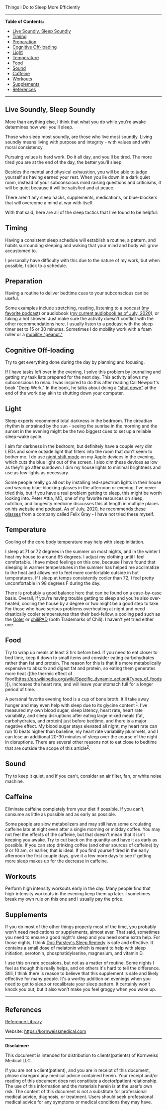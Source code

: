 <!-- template.md -->
<link rel="stylesheet" type="text/css" href="template.css">

<p class="title">
Things I Do to Sleep More Efficiently
</p>

---
**Table of Contents:**
<!-- insert table of contents -->


- [Live Soundly, Sleep Soundly](#live-soundly-sleep-soundly)
- [Timing](#timing)
- [Preparation](#preparation)
- [Cognitive Off-loading](#cognitive-off-loading)
- [Light](#light)
- [Temperature](#temperature)
- [Food](#food)
- [Sound](#sound)
- [Caffeine](#caffeine)
- [Workouts](#workouts)
- [Supplements](#supplements)
- [References](#references)
  
---
<!-- insert body of document -->
## Live Soundly, Sleep Soundly

More than anything else, I think that what you do while you're awake determines how well you'll sleep.

Those who sleep most soundly, are those who live most soundly. Living soundly means living with purpose and integrity - with values and with moral consistency.

Pursuing values is hard work. Do it all day, and you'll be tired. The more tired you are at the end of the day, the better you'll sleep.

Besides the mental and physical exhaustion, you will be able to judge yourself as having earned your rest. When you lie down in a dark quiet room, instead of your subconscious mind raising questions and criticisms, it will be quiet because it will be satisfied and at peace.

There aren't any sleep hacks, supplements, medications, or blue-blockers that will overcome a mind at war with itself.

With that said, here are all of the sleep tactics that I've found to be helpful:

## Timing

Having a consistent sleep schedule will establish a routine, a pattern, and habits surrounding sleeping and waking that your mind and body will grow accustomed to. 

I personally have difficulty with this due to the nature of my work, but when possible, I stick to a schedule.

## Preparation

Having a routine to deliver bedtime cues to your subconscious can be useful. 

Some examples include stretching, reading, listening to a podcast ([my favorite podcast](https://jockopodcast.com/)) or audiobook ([my current audiobook as of July, 2020](https://www.audible.com/pd/Grit-Audiobook/B01D3AC5BA)), or taking a hot shower. Just make sure the activity doesn't conflict with the other recommendations here. I usually listen to a podcast with the sleep timer set to 15 or 30 minutes. Sometimes I do mobility work with a foam roller or a [mobility "peanut."](https://www.amazon.com/dp/B00A9XPNOQ/ref=as_sl_pc_as_ss_li_til?tag=kornweissmedi-20&linkCode=w00&linkId=bc4a9cd29351079f06dea5563685d27d&creativeASIN=B00A9XPNOQ)

## Cognitive Off-loading

Try to get everything done during the day by planning and focusing. 

If I have tasks left over in the evening, I solve this problem by journaling and getting my task lists prepared for the next day. This activity allows my subconscious to relax. I was inspired to do this after reading Cal Newport's book "Deep Work." In the book, he talks about doing a ["shut down"](https://www.calnewport.com/blog/2009/06/08/drastically-reduce-stress-with-a-work-shutdown-ritual/) at the end of the work day akin to shutting down your computer.

## Light

Sleep experts recommend total darkness in the bedroom. The circadian rhythm is entrained by the sun - seeing the sunrise in the morning and the sunset in the evening might be the two biggest cues to set up a reliable sleep-wake cycle.

I aim for darkness in the bedroom, but definitely have a couple very dim LEDs and some outside light that filters into the room that don't seem to bother me. I do use [night shift mode](https://support.apple.com/en-us/HT207570) on my Apple devices in the evening, which cuts the blue light out of the screen. I also dim these devices as low as they'll go after sundown. I dim my house lights to minimal brightness and use as few lights as necessary.

Some people really go all out by installing red-spectrum lights in their house and wearing blue-blocking glasses in the afternoon or evening. I've never tried this, but if you have a real problem getting to sleep, this might be worth looking into. Peter Attia, MD, one of my favorite resources on sleep, nutrition, and longevity medicine discusses this at length in multiple places on his [website](https://peterattiamd.com/category/sleep/) and [podcast](https://peterattiamd.com/ama04/). As of July, 2020, he recommends [these glasses](https://shopfelixgray.com/?utm_source=google&utm_medium=cpc&utm_campaign=G_PS_Brand_Felix_Gray_Priority_B_E_P&utm_adgroup=G_PS_Brand_Felix_Gray_Priority_Brand_Name_E&gclid=EAIaIQobChMI4sf3x9fL6gIVSuDICh225wQ5EAAYASAAEgKc-vD_BwE) from a company called Felix Gray - I have not tried these myself.

## Temperature

Cooling of the core body temperature may help with sleep initiation.

I sleep at 71 or 72 degrees in the summer on most nights, and in the winter I heat my house to around 65 degrees. I adjust my clothing until I feel comfortable. I have mixed feelings on this one, because I have found that sleeping in warmer temperatures in the summer has helped me acclimatize to the heat and allows me to feel more comfortable outside in hot temperatures. If I sleep at temps consistently cooler than 72, I feel pretty uncomfortable in 98 degrees F during the day.

There is probably a good balance here that can be found on a case-by-case basis. Overall, if you're having trouble getting to sleep and you're also over-heated, cooling the house by a degree or two might be a good step to take. For those who have serious problems overheating at night and need drastically cooler temperatures than their bed-fellow, a cooling pad such as the [Ooler](https://www.chilitechnology.com/products/ooler-sleep-system?gclid=EAIaIQobChMI_Yud9pzL6gIVkZOzCh1ClQEJEAAYASAAEgLuVvD_BwE) or [chiliPAD](https://www.chilitechnology.com/products/chilipad-sleep-system) (both Trademarks of Chili). I haven't yet tried either one.

## Food

Try to wrap up meals at least 3 hrs before bed. If you need to eat closer to bed time, keep it down to small items and consider eating carbohydrates rather than fat and protein. The reason for this is that it's more metabolically expensive to absorb and digest fat and protein, so eating them generates more heat ([the thermic effect of food(https://en.wikipedia.org/wiki/Specific_dynamic_action#Types_of_foods)]), increases the heart rate, and will leave your stomach full for a longer period of time. 

A personal favorite evening food is a cup of bone broth. It'll take away hunger and may even help with sleep due to its glycine content <sup>[1]</sup>. I've measured my own blood sugar, sleep latency, heart rate, heart rate variability, and sleep disruptions after eating large mixed meals (fat, carbohydrates, and protein) just before bedtime, and there is a major negative effect. My blood sugar stays elevated all night, my heart rate can run 10 beats higher than baseline, my heart rate variability plummets, and I can lose an additional 20-30 minutes of sleep over the course of the night in disruptions. There are several other reasons not to eat close to bedtime that are outside the scope of this article<sup>[2]</sup>.

## Sound

Try to keep it quiet, and if you can't, consider an air filter, fan, or white noise machine.

## Caffeine

Eliminate caffeine completely from your diet if possible. If you can't, consume as little as possible and as early as possible.

Some people are slow metabolizers and may still have some circulating caffeine late at night even after a single morning or midday coffee. You may not feel the effects of the caffeine, but that doesn't mean that it isn't keeping you awake. Try to cut back on the quantity and have it as early as possible. If you can stop drinking coffee (and other sources of caffeine) by 9 or 10 am, or earlier, that is ideal. If you find yourself tired in the early afternoon the first couple days, give it a few more days to see if getting more sleep makes up for the decrease in caffeine.

## Workouts

Perform high intensity workouts early in the day. Many people find that high-intensity workouts in the evening keep them up later. I sometimes break my own rule on this one and I usually pay the price.

## Supplements

If you do most of the other things properly most of the time, you probably won't need medications or supplements, almost ever. That said, sometimes you need to ensure a good night's sleep and you need some extra help. For those nights, I think [Doc Parsley's Sleep Remedy](https://store.docparsley.com/products/sleep-remedy) is safe and effective. It contains a small dose of melatonin which is meant to help with sleep initiation, serotonin, phosphatidylserine, magnesium, and vitamin D. 

I use this on rare occasions, but not as a matter of routine. Some nights I feel as though this really helps, and on others it's hard to tell the difference. Still, I think there is reason to believe that this supplement is safe and likely effective for many people. It's a worthy addition on evenings when you need to get to sleep or recalibrate your sleep pattern. It certainly won't knock you out, but it also won't make you feel groggy when you wake up.

---

## References

[Reference Library](https://www.zotero.org/groups/2437331/kornweiss_medical)

[1]: https://www.ncbi.nlm.nih.gov/pmc/articles/PMC4397399/ (The Sleep-Promoting and Hypothermic Effects of Glycine are Mediated by NMDA Receptors in the Suprachiasmatic Nucleus)

[2]: https://chrismasterjohnphd.com/recommendations/2017/07/29/my-recommendations-for-better-sleep

Website: <https://kornweissmedical.com>

---
**Disclaimer:**

This document is intended for distribution to clients(patients) of Kornweiss Medical LLC.

If you are not a client(patient), and you are in receipt of this document, please disregard any medical advice contained herein. Your receipt and/or reading of this document does not constitute a doctor/patient relationship. The use of this information and the materials herein is at the user's own risk. The content of this document is not a substitute for professional medical advice, diagnosis, or treatment. Users should seek professional medical advice for any symptoms or medical conditions they may have.